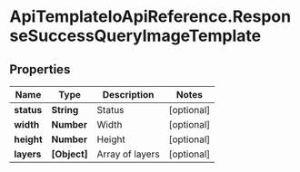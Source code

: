# ApiTemplateIoApiReference.ResponseSuccessQueryImageTemplate

## Properties

Name | Type | Description | Notes
------------ | ------------- | ------------- | -------------
**status** | **String** | Status | [optional] 
**width** | **Number** | Width | [optional] 
**height** | **Number** | Height | [optional] 
**layers** | **[Object]** | Array of layers | [optional] 


